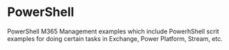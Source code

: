 # PowerShell
PowerShell M365 Management examples which include PowerhShell scrit examples for doing certain tasks in Exchange, Power Platform, Stream, etc.
